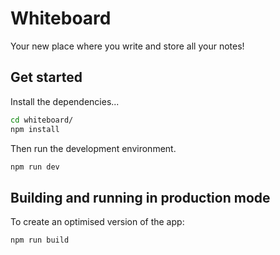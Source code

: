 
# Whiteboard

Your new place where you write and store all your notes!

## Get started

Install the dependencies...

```bash
cd whiteboard/
npm install
```

Then run the development environment.

```bash
npm run dev
```

## Building and running in production mode

To create an optimised version of the app:

```bash
npm run build
```